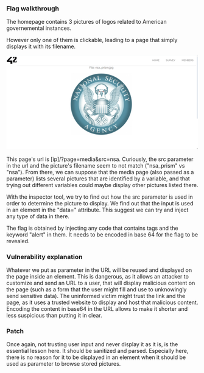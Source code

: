 ### Flag walkthrough
The homepage contains 3 pictures of logos related to American governemental instances. 

However only one of them is clickable, leading to a page that simply displays it with its filename.

![alt text](image.png)

This page's url is [ip]/?page=media&src=nsa.
Curiously, the src parameter in the url and the picture's filename seem to not match ("nsa_prism" vs "nsa").
From there, we can suppose that the media page (also passed as a parameter) lists several pictures that are identified by a variable, and that trying out different variables could maybe display other pictures listed there.

With the inspector tool, we try to find out how the src parameter is used in order to determine the picture to display. We find out that the input is used in an <object> element in the "data=" attribute. This suggest we can try and inject any type of data in there.

The flag is obtained by injecting any code that contains <script></script> tags and the keyword "alert" in them. It needs to be encoded in base 64 for the flag to be revealed.

### Vulnerability explanation
Whatever we put as parameter in the URL will be reused and displayed on the page inside an <object> element. This is dangerous, as it allows an attacker to customize and send an URL to a user, that will display malicious content on the page (such as a form that the user might fill and use to unknowingly send sensitive data).
The uninformed victim might trust the link and the page, as it uses a trusted website to display and host that malicious content. Encoding the content in base64 in the URL allows to make it shorter and less suspicious than putting it in clear.

### Patch
Once again, not trusting user input and never display it as it is, is the essential lesson here. It should be sanitized and parsed. Especially here, there is no reason for it to be displayed in an <object> element when it should be used as parameter to browse stored pictures.